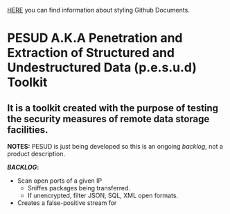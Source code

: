 [HERE](https://help.github.com/en/articles/basic-writing-and-formatting-syntax) you can find information about styling Github Documents. 
# PESUD A.K.A Penetration and Extraction of Structured and Undestructured Data (p.e.s.u.d) Toolkit
## It is a toolkit created with the purpose of testing the security measures of remote data storage facilities.
**NOTES:** PESUD is just being developed so this is an ongoing _backlog_, not a product description.


***BACKLOG*:**
- Scan open ports of a given IP
  - Sniffes packages being transferred. 
  - If unencrypted, filter JSON, SQL, XML open formats. 
- Creates a false-positive stream for 

